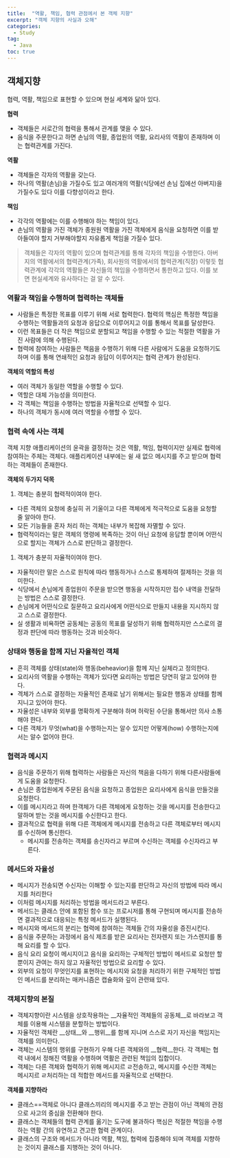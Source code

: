 ```yaml
---
title:  "역활, 책임, 협력 관점에서 본 객체 지향"
excerpt: "객체 지향의 사실과 오해"
categories:
  - Study
tag:
  - Java
toc: true
---
```


## 객체지향
협력, 역활, 책임으로 표현할 수 있으며 현실 세계와 닮아 있다. 

**협력**  
- 객체들은 서로간의 협력을 통해서 관계를 맺을 수 있다.
- 음식을 주문한다고 하면 손님의 역활, 종업원의 역활, 요리사의 역활이 존재하며 이는 협력관계를 가진다.

**역활**  
- 객체들은 각자의 역활을 갖는다.
- 하나의 역활(손님)을 가질수도 있고 여러개의 역활(식당에선 손님 집에선 아버지)을 가질수도 있다 이를 다향성이라고 한다.

**책임**  
- 각각의 역활에는 이를 수행해야 하는 책임이 있다. 
- 손님의 역활을 가진 객체가 종원원 역활을 가진 객체에게 음식을 요청하면 이를 받아들여야 할지 거부해야할지 자유롭게 책임을 가질수 있다.

>객체들은 각자의 역활이 있으며 협력관계를 통해 각자의 책임을 수행한다. 아버지의 역활에서의 협력관계(가족), 회사원의 역활에서의 협력관계(직장) 이렇듯 협력관계에 각각의 역활들은 자신들의 책임을 수행하면서 통한하고 있다. 이를 보면 현실세계와 유사하다는 걸 알 수 있다.

### 역활과 책임을 수행하며 협력하는 객체들

- 사람들은 특정한 목표를 이루기 위해 서로 협력한다. 협력의 핵심은 특정한 책임을 수행하는 역활들과의 요청과 응답으로 이루어지고 이를 통해서 목표를 달성한다.
- 이런 목표들은 더 작은 책임으로 분할되고 책임을 수행할 수 있는  적절한 역활을 가진 사람에 의해 수행된다.
- 협력에 참여하는 사람들은 책음을 수행하기 위해 다른 사람에거 도움을 요청하기도 하며 이를 통해 연쇄적인 요청과 응답이 이루어지는 협력 관계가 완성된다.

**객체의 역할의 특성**
- 여러 객체가 동일한 역할을 수행할 수 있다.
- 역할은 대체 가능성을 의미한다.
- 각 객체는 책임을 수행하는 방법을 자율적으로 선택할 수 있다.
- 하나의 객체가 동시에 여러 역할을 수행할 수 있다.

### 협력 속에 사는 객체

객체 지향 애플리케이션의 윤곽을 결정하는 것은 역활, 책임, 협력이지만 실제로 협력에 참여하는 주체는 객체다. 애플리케이션 내부에는 쉴 새 없으 메시지를 주고 받으며 협력하는 객체들이 존재한다.


**객체의 두가지 덕목**  
1. 객체는 충분히 협력적이여야 한다.
  - 다른 객체의 요청에 충실히 귀 기울이고 다른 객체에게 적극적으로 도움을 요청할 줄 알아야 한다.
  - 모든 기능들을 혼자 처리 하는 객체는 내부가 복잡해 자멸할 수 있다.
  - 협력적이라는 말은 객체의 명령에 복족하는 것이 아닌 요청에 응답할 뿐이며 어떤식으로 할지는 객체가 스스로 판단하고 결정한다.
1. 객체가 충분히 자율적이여야 한다.
  - 자율적이란 말은 스스로 원칙에 따라 행동하거나 스스로 통제하여 절제하는 것을 의미한다.
  - 식당에서 손님에게 종업원이 주문을 받으면 행동을 시작하지만 접수 내역을 전달하는 방법은 스스로 결정한다. 
  - 손님에게 어떤식으로 질문하고 요리사에게 어떤식으로 만들지 내용을 지시하지 않고 스스로 결정한다.
  - 실 생활과 비욕하면 공동체는 공동의 목표를 달성하기 위해 협력하지만 스스로의 결정과 판단에 따라 행동하는 것과 비슷하다.


### 상태와 행동을 함께 지닌 자율적인 객체

- 흔히 객체를 상태(state)와 행동(beheavior)을 함께 지닌 실체라고 정의한다. 
- 요리사의 역활을 수행하는 객체가 있다면 요리하는 방법은 당연히 알고 있어야 한다.
- 겍체가 스스로 결정하는 자율적인 존재로 남기 위해서는 필요한 행동과 상태를 함께 지니고 있어야 한다.
- 자율성은 내부와 외부를 명확하게 구분해야 하며 허락된 수단을 통해서만 의사 소통해야 한다.
- 다른 객체가 무엇(what)을 수행하는지는 알수 있지만 어떻게(how) 수행하는지에서는 알수 없어야 한다.


### 협력과 메시지 

- 음식을 주문하기 위해 협력하는 사람들은 자신의 책음을 다하기 위해 다른사람들에게 도움을 요청한다.
- 손님은 종업원에게 주문된 음식을 요청하고 종업원은 요리사에게 음식을 만들것을 요청한다.
- 이를 메시지라고 하며 한객체가 다른 객체에게 요청하는 것을 메시지를 전송한다고 말하며 받는 것을 메시지를 수신한다고 한다.
- 결과적으로 협력을 위해 다른 객체에게 메시지를 전송하고 다른 객체로부터 메시지를 수신하며 통신한다.
  * 메시지를 전송하는 객체를 송신자라고 부르며 수신하는 객체를 수신자라고 부른다.
  
### 메서드와 자율성

- 메시지가 전송되면 수신자는 이해할 수 있는지를 판단하고 자신의 방법에 따라 메시지를 처리한다 
- 이처럼 메시지를 처리하는 방법을 메서드라고 부른다.
- 메서드는 클래스 안에 포함된 함수 또는 프로시저를 통해 구현되며 메시지를 전송하면 결과적으로 대응되는 특정 메서드가 실행된다.
- 메시지와 메서드의 분리는 협력에 참여하는 객체들 간의 자율성을 증진시킨다.
- 음식을 주문하는 과정에서 음식 제조를 받은 요리사는 전자렌지 또는 가스렌지를 통해 요리를 할 수 있다.
- 음식 요리 요청이 메시지이고 음식을 요리하는 구체적인 방법이 메서드로 요청만 할 뿐이지 관여는 하지 않고 자율적인 방법으로 요리할 수 있다.
- 외부의 요청이 무엇인지를 표현하는 메시지와 요청을 처리하기 위한 구체적인 방법인 메서드를 분리하는 매커니즘은 캡슐화와 깊이 관련돼 있다.


### 객체지향의 본질
 
- 객체지향이란 시스템을 상호작용하는 __자율적인 객체들의 공동체__로 바라보고 객체를 이용해 시스템을 분할하는 방법이다.
- 자율적인 객체란 __상태__와 __행위__를 함께 지니며 스스로 자기 자신을 책임지는 객체를 의미한다.
- 객체는 시스템의 행위를 구현하기 우해 다른 객체와의 __협력__한다. 각 객체는 협력 내에서 정해진 역활을 수행하며 역활은 관련된 책임의 집합이다.
- 객체는 다른 객체와 협력하기 위해 메시지르 ㄹ전송하고, 메시지를 수신한 객체는 메시지르 ㄹ처리하는 데 적합한 메서드를 자율적으로 선택한다.

**객체를 지향하라**
- 클래스==객체로 아니다 클래스끼리의 메시지를 주고 받는 관점이 아닌 객체의 관점으로 사고의 중심을 전환해야 한다.
- 클래스는 객체들의 협력 관계를 옮기는 도구에 불과하다 핵심은 적절한 책임을 수행하는 역활 간의 유연하고 견고한 협력 관계이다.
- 클래스의 구조와 메서드가 아니라 역활, 책임, 협력에 집중해야 되며 객체를 지향하는 것이지 클래스를 지행하는 것이 아니다.  